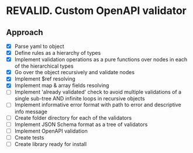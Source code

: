 # REVALID. Custom OpenAPI validator

## Approach

- [x] Parse yaml to object
- [x] Define rules as a hierarchy of types
- [x] Implement validation operations as a pure functions over nodes in each of the hierarchical  types
- [x] Go over the object recursively and validate nodes
- [x] Implement $ref resolving
- [x] Implement map & array fields resolving
- [ ] Implement 'already validated' check to avoid multiple validations of a single sub-tree AND infinite loops in recursive objects
- [ ] Implement informative error format with path to error and descriptive info message
- [ ] Create folder directory for each of the validators
- [ ] Implement JSON Schema format as a tree of validators
- [ ] Implement OpenAPI validation
- [ ] Create tests
- [ ] Create library ready for install
